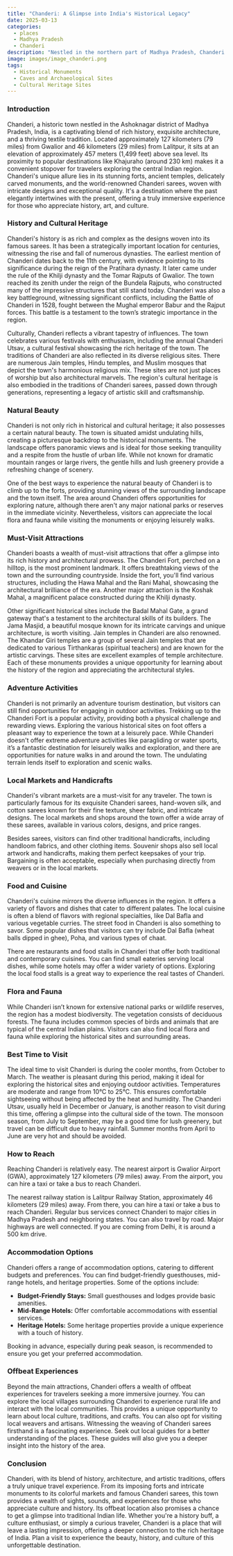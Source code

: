```yaml
---
title: "Chanderi: A Glimpse into India's Historical Legacy"
date: 2025-03-13
categories:
  - places
  - Madhya Pradesh
  - Chanderi
description: "Nestled in the northern part of Madhya Pradesh, Chanderi is a town rich in history and cultural heritage. It serves as a gateway to several nearby attractions, including Jalandhar and Gwalior. The town is renowned for its Chanderi Fort, a significant historical site constructed by the Delhi Sultanate. Inside the fort, the Jama Masjid stands as a testament to architectural excellence from the 16th century. Explore the intricate carvings and majestic domes that reflect the grandeur of India's past."
image: images/image_chanderi.png
tags: 
  - Historical Monuments
  - Caves and Archaeological Sites
  - Cultural Heritage Sites
---
```



### **Introduction**

Chanderi, a historic town nestled in the Ashoknagar district of Madhya Pradesh, India, is a captivating blend of rich history, exquisite architecture, and a thriving textile tradition. Located approximately 127 kilometers (79 miles) from Gwalior and 46 kilometers (29 miles) from Lalitpur, it sits at an elevation of approximately 457 meters (1,499 feet) above sea level. Its proximity to popular destinations like Khajuraho (around 230 km) makes it a convenient stopover for travelers exploring the central Indian region. Chanderi's unique allure lies in its stunning forts, ancient temples, delicately carved monuments, and the world-renowned Chanderi sarees, woven with intricate designs and exceptional quality. It's a destination where the past elegantly intertwines with the present, offering a truly immersive experience for those who appreciate history, art, and culture.

### **History and Cultural Heritage**

Chanderi's history is as rich and complex as the designs woven into its famous sarees. It has been a strategically important location for centuries, witnessing the rise and fall of numerous dynasties. The earliest mention of Chanderi dates back to the 11th century, with evidence pointing to its significance during the reign of the Pratihara dynasty. It later came under the rule of the Khilji dynasty and the Tomar Rajputs of Gwalior.  The town reached its zenith under the reign of the Bundela Rajputs, who constructed many of the impressive structures that still stand today. Chanderi was also a key battleground, witnessing significant conflicts, including the Battle of Chanderi in 1528, fought between the Mughal emperor Babur and the Rajput forces. This battle is a testament to the town’s strategic importance in the region.

Culturally, Chanderi reflects a vibrant tapestry of influences. The town celebrates various festivals with enthusiasm, including the annual Chanderi Utsav, a cultural festival showcasing the rich heritage of the town. The traditions of Chanderi are also reflected in its diverse religious sites. There are numerous Jain temples, Hindu temples, and Muslim mosques that depict the town's harmonious religious mix. These sites are not just places of worship but also architectural marvels. The region's cultural heritage is also embodied in the traditions of Chanderi sarees, passed down through generations, representing a legacy of artistic skill and craftsmanship.

### **Natural Beauty**

Chanderi is not only rich in historical and cultural heritage; it also possesses a certain natural beauty. The town is situated amidst undulating hills, creating a picturesque backdrop to the historical monuments. The landscape offers panoramic views and is ideal for those seeking tranquility and a respite from the hustle of urban life. While not known for dramatic mountain ranges or large rivers, the gentle hills and lush greenery provide a refreshing change of scenery. 

One of the best ways to experience the natural beauty of Chanderi is to climb up to the forts, providing stunning views of the surrounding landscape and the town itself. The area around Chanderi offers opportunities for exploring nature, although there aren't any major national parks or reserves in the immediate vicinity. Nevertheless, visitors can appreciate the local flora and fauna while visiting the monuments or enjoying leisurely walks.

### **Must-Visit Attractions**

Chanderi boasts a wealth of must-visit attractions that offer a glimpse into its rich history and architectural prowess. The Chanderi Fort, perched on a hilltop, is the most prominent landmark.  It offers breathtaking views of the town and the surrounding countryside. Inside the fort, you'll find various structures, including the Hawa Mahal and the Rani Mahal, showcasing the architectural brilliance of the era. Another major attraction is the Koshak Mahal, a magnificent palace constructed during the Khilji dynasty.

Other significant historical sites include the Badal Mahal Gate, a grand gateway that's a testament to the architectural skills of its builders. The Jama Masjid, a beautiful mosque known for its intricate carvings and unique architecture, is worth visiting. Jain temples in Chanderi are also renowned. The Khandar Giri temples are a group of several Jain temples that are dedicated to various Tirthankaras (spiritual teachers) and are known for the artistic carvings. These sites are excellent examples of temple architecture. Each of these monuments provides a unique opportunity for learning about the history of the region and appreciating the architectural styles.

### **Adventure Activities**

Chanderi is not primarily an adventure tourism destination, but visitors can still find opportunities for engaging in outdoor activities. Trekking up to the Chanderi Fort is a popular activity, providing both a physical challenge and rewarding views. Exploring the various historical sites on foot offers a pleasant way to experience the town at a leisurely pace. While Chanderi doesn't offer extreme adventure activities like paragliding or water sports, it’s a fantastic destination for leisurely walks and exploration, and there are opportunities for nature walks in and around the town. The undulating terrain lends itself to exploration and scenic walks.

### **Local Markets and Handicrafts**

Chanderi's vibrant markets are a must-visit for any traveler. The town is particularly famous for its exquisite Chanderi sarees, hand-woven silk, and cotton sarees known for their fine texture, sheer fabric, and intricate designs. The local markets and shops around the town offer a wide array of these sarees, available in various colors, designs, and price ranges. 

Besides sarees, visitors can find other traditional handicrafts, including handloom fabrics, and other clothing items. Souvenir shops also sell local artwork and handicrafts, making them perfect keepsakes of your trip. Bargaining is often acceptable, especially when purchasing directly from weavers or in the local markets.

### **Food and Cuisine**

Chanderi's cuisine mirrors the diverse influences in the region. It offers a variety of flavors and dishes that cater to different palates. The local cuisine is often a blend of flavors with regional specialties, like Dal Bafla and various vegetable curries. The street food in Chanderi is also something to savor. Some popular dishes that visitors can try include Dal Bafla (wheat balls dipped in ghee), Poha, and various types of chaat.

There are restaurants and food stalls in Chanderi that offer both traditional and contemporary cuisines. You can find small eateries serving local dishes, while some hotels may offer a wider variety of options. Exploring the local food stalls is a great way to experience the real tastes of Chanderi.

### **Flora and Fauna**

While Chanderi isn’t known for extensive national parks or wildlife reserves, the region has a modest biodiversity. The vegetation consists of deciduous forests. The fauna includes common species of birds and animals that are typical of the central Indian plains. Visitors can also find local flora and fauna while exploring the historical sites and surrounding areas.

### **Best Time to Visit**

The ideal time to visit Chanderi is during the cooler months, from October to March. The weather is pleasant during this period, making it ideal for exploring the historical sites and enjoying outdoor activities. Temperatures are moderate and range from 10°C to 25°C. This ensures comfortable sightseeing without being affected by the heat and humidity. The Chanderi Utsav, usually held in December or January, is another reason to visit during this time, offering a glimpse into the cultural side of the town. The monsoon season, from July to September, may be a good time for lush greenery, but travel can be difficult due to heavy rainfall. Summer months from April to June are very hot and should be avoided.

### **How to Reach**

Reaching Chanderi is relatively easy. The nearest airport is Gwalior Airport (GWA), approximately 127 kilometers (79 miles) away. From the airport, you can hire a taxi or take a bus to reach Chanderi.

The nearest railway station is Lalitpur Railway Station, approximately 46 kilometers (29 miles) away. From there, you can hire a taxi or take a bus to reach Chanderi. Regular bus services connect Chanderi to major cities in Madhya Pradesh and neighboring states. You can also travel by road. Major highways are well connected. If you are coming from Delhi, it is around a 500 km drive.

### **Accommodation Options**

Chanderi offers a range of accommodation options, catering to different budgets and preferences. You can find budget-friendly guesthouses, mid-range hotels, and heritage properties. Some of the options include:

*   **Budget-Friendly Stays:** Small guesthouses and lodges provide basic amenities.
*   **Mid-Range Hotels:** Offer comfortable accommodations with essential services.
*   **Heritage Hotels:** Some heritage properties provide a unique experience with a touch of history.

Booking in advance, especially during peak season, is recommended to ensure you get your preferred accommodation.

### **Offbeat Experiences**

Beyond the main attractions, Chanderi offers a wealth of offbeat experiences for travelers seeking a more immersive journey. You can explore the local villages surrounding Chanderi to experience rural life and interact with the local communities. This provides a unique opportunity to learn about local culture, traditions, and crafts. You can also opt for visiting local weavers and artisans. Witnessing the weaving of Chanderi sarees firsthand is a fascinating experience. Seek out local guides for a better understanding of the places. These guides will also give you a deeper insight into the history of the area.

### **Conclusion**

Chanderi, with its blend of history, architecture, and artistic traditions, offers a truly unique travel experience. From its imposing forts and intricate monuments to its colorful markets and famous Chanderi sarees, this town provides a wealth of sights, sounds, and experiences for those who appreciate culture and history. Its offbeat location also promises a chance to get a glimpse into traditional Indian life.  Whether you're a history buff, a culture enthusiast, or simply a curious traveler, Chanderi is a place that will leave a lasting impression, offering a deeper connection to the rich heritage of India. Plan a visit to experience the beauty, history, and culture of this unforgettable destination.


